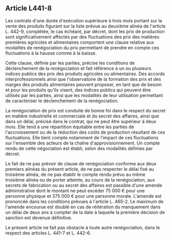 Article L441-8
----
Les contrats d'une durée d'exécution supérieure à trois mois portant sur la
vente des produits figurant sur la liste prévue au deuxième alinéa de l'article
L. 442-9, complétée, le cas échéant, par décret, dont les prix de production
sont significativement affectés par des fluctuations des prix des matières
premières agricoles et alimentaires comportent une clause relative aux modalités
de renégociation du prix permettant de prendre en compte ces fluctuations à la
hausse comme à la baisse.

Cette clause, définie par les parties, précise les conditions de déclenchement
de la renégociation et fait référence à un ou plusieurs indices publics des prix
des produits agricoles ou alimentaires. Des accords interprofessionnels ainsi
que l'observatoire de la formation des prix et des marges des produits
alimentaires peuvent proposer, en tant que de besoin et pour les produits qu'ils
visent, des indices publics qui peuvent être utilisés par les parties, ainsi que
les modalités de leur utilisation permettant de caractériser le déclenchement de
la renégociation.

La renégociation de prix est conduite de bonne foi dans le respect du secret en
matière industrielle et commerciale et du secret des affaires, ainsi que dans un
délai, précisé dans le contrat, qui ne peut être supérieur à deux mois. Elle
tend à une répartition équitable entre les parties de l'accroissement ou de la
réduction des coûts de production résultant de ces fluctuations. Elle tient
compte notamment de l'impact de ces fluctuations sur l'ensemble des acteurs de
la chaîne d'approvisionnement. Un compte rendu de cette négociation est établi,
selon des modalités définies par décret.

Le fait de ne pas prévoir de clause de renégociation conforme aux deux premiers
alinéas du présent article, de ne pas respecter le délai fixé au troisième
alinéa, de ne pas établir le compte rendu prévu au même troisième alinéa ou de
porter atteinte, au cours de la renégociation, aux secrets de fabrication ou au
secret des affaires est passible d'une amende administrative dont le montant ne
peut excéder 75 000 € pour une personne physique et 375 000 € pour une personne
morale. L'amende est prononcée dans les conditions prévues à l'article L. 465-2.
Le maximum de l'amende encourue est doublé en cas de réitération du manquement
dans un délai de deux ans à compter de la date à laquelle la première décision
de sanction est devenue définitive.

Le présent article ne fait pas obstacle à toute autre renégociation, dans le
respect des articles L. 441-7 et L. 442-6.
